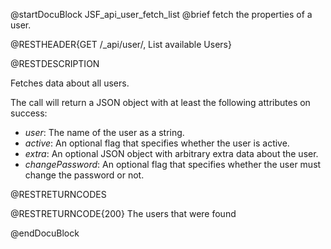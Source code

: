 
@startDocuBlock JSF_api_user_fetch_list
@brief fetch the properties of a user.

@RESTHEADER{GET /_api/user/, List available Users}

@RESTDESCRIPTION

Fetches data about all users.

The call will return a JSON object with at least the following attributes on success:

- *user*: The name of the user as a string.
- *active*: An optional flag that specifies whether the user is active.
- *extra*: An optional JSON object with arbitrary extra data about the user.
- *changePassword*: An optional flag that specifies whether the user must
  change the password or not.

@RESTRETURNCODES

@RESTRETURNCODE{200}
The users that were found

@endDocuBlock

